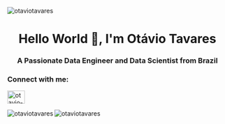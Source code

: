 <p align="left"> <img src="https://komarev.com/ghpvc/?username=otaviotavares&label=Profile%20views&color=0e75b6&style=flat" alt="otaviotavares" /> </p>


<h1 align="center">Hello World 👋, I'm Otávio Tavares</h1>
<h3 align="center">A Passionate Data Engineer and Data Scientist from Brazil</h3>

<h3 align="left">Connect with me:</h3>
<p align="left">
<a href="https://linkedin.com/in/otavio-joaquim-tavares" target="blank"><img align="center" src="https://raw.githubusercontent.com/rahuldkjain/github-profile-readme-generator/master/src/images/icons/Social/linked-in-alt.svg" alt="otavio-joaquim-tavares" height="30" width="40" /></a>
</p>


<p><img align="left" src="https://github-readme-stats.vercel.app/api/top-langs?username=otaviotavares&show_icons=true&locale=en&layout=compact" alt="otaviotavares" /></p>


<p><img align="center" src="https://github-readme-streak-stats.herokuapp.com/?user=otaviotavares&" alt="otaviotavares" /></p>
